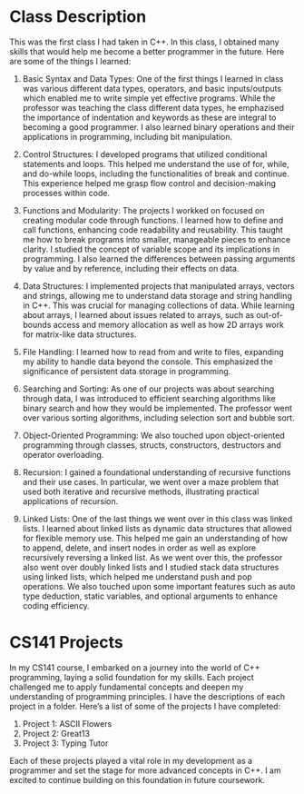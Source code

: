 # Class Description

This was the first class I had taken in C++. In this class, I obtained many skills that would help me become a better programmer in the future. Here are some of the things I learned:

1) Basic Syntax and Data Types: One of the first things I learned in class was various different data types, operators, and basic inputs/outputs which enabled me to write simple yet effective programs. While the professor was teaching the class different data types, he emphazised the importance of indentation and keywords as these are integral to becoming a good programmer. I also learned binary operations and their applications in programming, including bit manipulation.

2) Control Structures: I developed programs that utilized conditional statements and loops. This helped me understand the use of for, while, and do-while loops, including the functionalities of break and continue. This experience helped me grasp flow control and decision-making processes within code.

3) Functions and Modularity: The projects I workked on focused on creating modular code through functions. I learned how to define and call functions, enhancing code readability and reusability. This taught me how to break programs into smaller, manageable pieces to enhance clarity. I studied the concept of variable scope and its implications in programming. I also learned the differences between passing arguments by value and by reference, including their effects on data.

4) Data Structures: I implemented projects that manipulated arrays, vectors and strings, allowing me to understand data storage and string handling in C++. This was crucial for managing collections of data. While learning about arrays, I learned about issues related to arrays, such as out-of-bounds access and memory allocation as well as how 2D arrays work for matrix-like data structures.

5) File Handling: I learned how to read from and write to files, expanding my ability to handle data beyond the console. This emphasized the significance of persistent data storage in programming.

6) Searching and Sorting: As one of our projects was about searching through data, I was introduced to efficient searching algorithms like binary search and how they would be implemented. The professor went over various sorting algorithms, including selection sort and bubble sort.

7) Object-Oriented Programming: We also touched upon object-oriented programming through classes, structs, constructors, destructors and operator overloading.

8) Recursion: I gained a foundational understanding of recursive functions and their use cases. In particular, we went over a maze problem that used both iterative and recursive methods, illustrating practical applications of recursion.

9) Linked Lists: One of the last things we went over in this class was linked lists. I learned about linked lists as dynamic data structures that allowed for flexible memory use. This helped me gain an understanding of how to append, delete, and insert nodes in order as well as explore recursively reversing a linked list. As we went over this, the professor also went over doubly linked lists and I studied stack data structures using linked lists, which helped me understand push and pop operations. We also touched upon some important features such as auto type deduction, static variables, and optional arguments to enhance coding efficiency.

# CS141 Projects

In my CS141 course, I embarked on a journey into the world of C++ programming, laying a solid foundation for my skills. Each project challenged me to apply fundamental concepts and deepen my understanding of programming principles. I have the descriptions of each project in a folder. Here’s a list of some of the projects I have completed:

1) Project 1: ASCII Flowers
2) Project 2: Great13
3) Project 3: Typing Tutor

Each of these projects played a vital role in my development as a programmer and set the stage for more advanced concepts in C++. I am excited to continue building on this foundation in future coursework.
